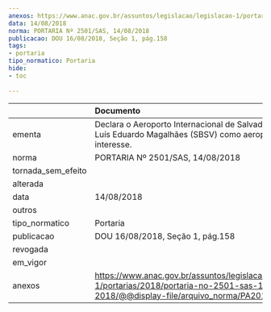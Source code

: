 ```yaml
---
anexos: https://www.anac.gov.br/assuntos/legislacao/legislacao-1/portarias/2018/portaria-no-2501-sas-14-08-2018/@@display-file/arquivo_norma/PA2018-2501.pdf
data: 14/08/2018
norma: PORTARIA Nº 2501/SAS, 14/08/2018
publicacao: DOU 16/08/2018, Seção 1, pág.158
tags:
- portaria
tipo_normatico: Portaria
hide: 
- toc 
 
---
```


|                    | Documento                                                                                                                                            |
|:-------------------|:-----------------------------------------------------------------------------------------------------------------------------------------------------|
| ementa             | Declara o Aeroporto Internacional de Salvador, Deputado Luís Eduardo Magalhães (SBSV) como aeroporto de interesse.                                   |
| norma              | PORTARIA Nº 2501/SAS, 14/08/2018                                                                                                                     |
| tornada_sem_efeito |                                                                                                                                                      |
| alterada           |                                                                                                                                                      |
| data               | 14/08/2018                                                                                                                                           |
| outros             |                                                                                                                                                      |
| tipo_normatico     | Portaria                                                                                                                                             |
| publicacao         | DOU 16/08/2018, Seção 1, pág.158                                                                                                                     |
| revogada           |                                                                                                                                                      |
| em_vigor           |                                                                                                                                                      |
| anexos             | https://www.anac.gov.br/assuntos/legislacao/legislacao-1/portarias/2018/portaria-no-2501-sas-14-08-2018/@@display-file/arquivo_norma/PA2018-2501.pdf |